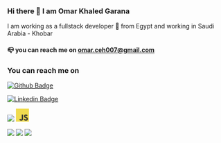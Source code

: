 ### Hi there 👋 I am Omar Khaled Garana

I am working as a fullstack developer 🚀 from Egypt and working in Saudi Arabia - Khobar

#### 📪 you can reach me on omar.ceh007@gmail.com
### You can reach me on
<article>
<p class="auto">
  <a href="https://github.com/OmarAllam007"><img src="https://camo.githubusercontent.com/32ca5b06dfba1ff0155ce844c8337095d6d8cc579e2a2397e58ced7a4ecc5fe1/687474703a2f2f696d672e736869656c64732e696f2f62616467652f2d4769746875622d626c61636b3f7374796c653d666c61742d737175617265266c6f676f3d676974687562266c696e6b3d68747470733a2f2f6769746875622e636f6d2f446566636f6e32372f" alt="Github Badge" data-canonical-src="http://img.shields.io/badge/-Github-black?style=flat-square&amp;logo=github&amp;link=https://github.com/OmarAllam007" style="max-width: 100%;"></a>

<a href="https://www.linkedin.com/in/omar-khaled-37287aa6/" rel="nofollow"><img src="https://camo.githubusercontent.com/5d69d33a89a80f4557434490777a6f8a8c37bb403e549e806411b61bff88327d/68747470733a2f2f696d672e736869656c64732e696f2f62616467652f2d4c696e6b6564496e2d626c75653f7374796c653d666c61742d737175617265266c6f676f3d4c696e6b6564696e266c6f676f436f6c6f723d7768697465266c696e6b3d68747470733a2f2f7777772e6c696e6b6564696e2e636f6d2f696e2f68656d616e74686b6f6c6c69706172612f" alt="Linkedin Badge" data-canonical-src="https://img.shields.io/badge/-LinkedIn-blue?style=flat-square&amp;logo=Linkedin&amp;logoColor=white&amp;link=https://www.linkedin.com/in/omar-khaled-37287aa6/" style="max-width: 100%;"></a>
</p>
  
</article>


<p dir="auto"><code><a target="_blank" rel="noopener noreferrer nofollow" href="https://avatars0.githubusercontent.com/u/1525981?s=200&amp;v=4"><img height="30" src="https://avatars0.githubusercontent.com/u/1525981?s=200&amp;v=4" style="max-width: 100%;"></a></code>
<code><a target="_blank" rel="noopener noreferrer nofollow" href="https://raw.githubusercontent.com/github/explore/80688e429a7d4ef2fca1e82350fe8e3517d3494d/topics/javascript/javascript.png"><img height="30" src="https://raw.githubusercontent.com/github/explore/80688e429a7d4ef2fca1e82350fe8e3517d3494d/topics/javascript/javascript.png" style="max-width: 100%;"></a></code>

<code><a target="_blank" rel="noopener noreferrer nofollow" href="https://avatars1.githubusercontent.com/u/1517864?s=200&amp;v=4"><img height="30" src="https://avatars1.githubusercontent.com/u/1517864?s=200&amp;v=4" style="max-width: 100%;"></a></code>
<code><a target="_blank" rel="noopener noreferrer nofollow" href="https://avatars1.githubusercontent.com/u/2918581?s=200&amp;v=4"><img height="30" src="https://avatars1.githubusercontent.com/u/2918581?s=200&amp;v=4" style="max-width: 100%;"></a></code>
<code><a target="_blank" rel="noopener noreferrer nofollow" href="https://avatars3.githubusercontent.com/u/18133?s=200&amp;v=4"><img height="30" src="https://avatars3.githubusercontent.com/u/18133?s=200&amp;v=4" style="max-width: 100%;"></a></code>

<!--
**OmarAllam007/OmarAllam007** is a ✨ _special_ ✨ repository because its `README.md` (this file) appears on your GitHub profile.



- 🔭 I’m currently working on ...
- 🌱 I’m currently learning ...
- 👯 I’m looking to collaborate on ...
- 🤔 I’m looking for help with ...
- 💬 Ask me about ...
- 📫 How to reach me: ...
- 😄 Pronouns: ...
- ⚡ Fun fact: ...
-->
